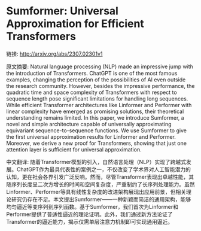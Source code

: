 # Sumformer: Universal Approximation for Efficient Transformers

链接: http://arxiv.org/abs/2307.02301v1

原文摘要:
Natural language processing (NLP) made an impressive jump with the
introduction of Transformers. ChatGPT is one of the most famous examples,
changing the perception of the possibilities of AI even outside the research
community. However, besides the impressive performance, the quadratic time and
space complexity of Transformers with respect to sequence length pose
significant limitations for handling long sequences. While efficient
Transformer architectures like Linformer and Performer with linear complexity
have emerged as promising solutions, their theoretical understanding remains
limited. In this paper, we introduce Sumformer, a novel and simple architecture
capable of universally approximating equivariant sequence-to-sequence
functions. We use Sumformer to give the first universal approximation results
for Linformer and Performer. Moreover, we derive a new proof for Transformers,
showing that just one attention layer is sufficient for universal
approximation.

中文翻译:
随着Transformer模型的引入，自然语言处理（NLP）实现了跨越式发展。ChatGPT作为最具代表性的案例之一，不仅改变了学术界对人工智能潜力的认知，更在社会各界引发广泛反响。然而，尽管Transformer表现出卓越性能，其随序列长度呈二次方增长的时间和空间复杂度，严重制约了长序列处理能力。虽然Linformer、Performer等具有线性复杂度的改进架构展现出应用前景，但相关理论研究仍存在不足。本文提出Sumformer——一种新颖而简洁的通用架构，能够均匀逼近等变序列到序列函数。基于Sumformer，我们首次为Linformer和Performer提供了普适性逼近的理论证明。此外，我们通过新方法论证了Transformer的逼近能力，揭示仅需单层注意力机制即可实现通用逼近。
